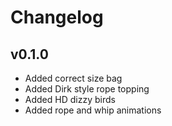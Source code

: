 # Changelog

## v0.1.0
- Added correct size bag
- Added Dirk style rope topping
- Added HD dizzy birds
- Added rope and whip animations
